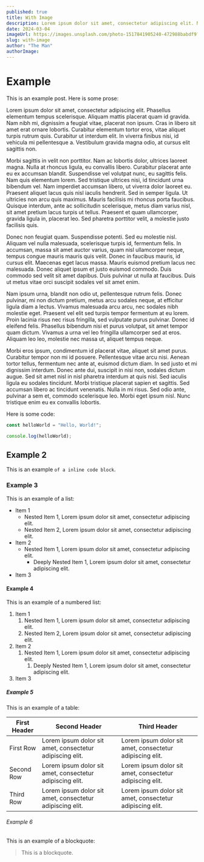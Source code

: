 ```yaml
---
published: true
title: With Image
description: Lorem ipsum dolor sit amet, consectetur adipiscing elit. Nulla blandit aliquam finibus. Sed venenatis placerat eros, eget pulvinar lacus elementum ut. In hac habitasse platea dictumst. Etiam sed erat quis odio vehicula consequat. Phasellus magna magna, dignissim at felis eu, pulvinar venenatis turpis. Sed molestie consectetur magna, eget aliquam erat fermentum at. Nam bibendum enim in quam consequat, ut ultricies orci pellentesque. Curabitur viverra, est efficitur cursus cursus, ante magna eleifend sapien, eget pellentesque eros erat sit amet ante. Integer volutpat hendrerit imperdiet. Nulla facilisi. Quisque laoreet sem dolor, sed porttitor turpis pulvinar quis.
date: 2024-03-04
imageUrl: https://images.unsplash.com/photo-1517841905240-472988babdf9?ixlib=rb-1.2.1&ixid=eyJhcHBfaWQiOjEyMDd9&auto=format&fit=facearea&facepad=2&w=256&h=256&q=80
slug: with-image
author: "The Man"
authorImage:
---
```


# Example

This is an example post.
Here is some prose:

Lorem ipsum dolor sit amet, consectetur adipiscing elit. Phasellus elementum tempus scelerisque. Aliquam mattis placerat quam id gravida. Nam nibh mi, dignissim a feugiat vitae, placerat non ipsum. Cras in libero sit amet erat ornare lobortis. Curabitur elementum tortor eros, vitae aliquet turpis rutrum quis. Curabitur ut interdum elit. In viverra finibus nisi, id vehicula mi pellentesque a. Vestibulum gravida magna odio, at cursus elit sagittis non.

Morbi sagittis in velit non porttitor. Nam ac lobortis dolor, ultrices laoreet magna. Nulla at rhoncus ligula, eu convallis libero. Curabitur placerat ante eu ex accumsan blandit. Suspendisse vel volutpat nunc, eu sagittis felis. Nam quis elementum lorem. Sed tristique ultrices nisi, id tincidunt urna bibendum vel. Nam imperdiet accumsan libero, ut viverra dolor laoreet eu. Praesent aliquet lacus quis nisl iaculis hendrerit. Sed in semper ligula. Ut ultricies non arcu quis maximus. Mauris facilisis mi rhoncus porta faucibus. Quisque interdum, ante ac sollicitudin scelerisque, metus diam varius nisl, sit amet pretium lacus turpis ut tellus. Praesent et quam ullamcorper, gravida ligula in, placerat leo. Sed pharetra porttitor velit, a molestie justo facilisis quis.

Donec non feugiat quam. Suspendisse potenti. Sed eu molestie nisl. Aliquam vel nulla malesuada, scelerisque turpis id, fermentum felis. In accumsan, massa sit amet auctor varius, quam nisl ullamcorper neque, tempus congue mauris mauris quis velit. Donec in faucibus mauris, id cursus elit. Maecenas eget lacus massa. Mauris euismod pretium lacus nec malesuada. Donec aliquet ipsum et justo euismod commodo. Duis commodo sed velit sit amet dapibus. Duis pulvinar ut nulla at faucibus. Duis ut metus vitae orci suscipit sodales vel sit amet enim.

Nam ipsum urna, blandit non odio ut, pellentesque rutrum felis. Donec pulvinar, mi non dictum pretium, metus arcu sodales neque, at efficitur ligula diam a lectus. Vivamus malesuada arcu arcu, nec sodales nibh molestie eget. Praesent vel elit sed turpis tempor fermentum at eu lorem. Proin lacinia risus nec risus fringilla, sed vulputate purus pulvinar. Donec id eleifend felis. Phasellus bibendum nisi et purus volutpat, sit amet tempor quam dictum. Vivamus a urna vel leo fringilla ullamcorper sed at eros. Aliquam leo leo, molestie nec massa ut, aliquet tempus neque.

Morbi eros ipsum, condimentum id placerat vitae, aliquet sit amet purus. Curabitur tempor non mi id posuere. Pellentesque vitae arcu nisi. Aenean tortor tellus, fermentum nec ante at, euismod dictum diam. In sed justo et mi dignissim interdum. Donec ante dui, suscipit in nisi non, sodales dictum augue. Sed sit amet nisl in nisl pharetra interdum at quis nisl. Sed iaculis ligula eu sodales tincidunt. Morbi tristique placerat sapien et sagittis. Sed accumsan libero ac tincidunt venenatis. Nulla in mi risus. Sed odio ante, pulvinar a sem et, commodo scelerisque leo. Morbi eget ipsum nisl. Nunc tristique enim eu ex convallis lobortis.

Here is some code:

```js
const helloWorld = "Hello, World!";

console.log(helloWorld);
```

## Example 2

This is an example `of a inline code block`.

### Example 3

This is an example of a list:

- Item 1
  - Nested Item 1, Lorem ipsum dolor sit amet, consectetur adipiscing elit.
  - Nested Item 2, Lorem ipsum dolor sit amet, consectetur adipiscing elit.
- Item 2
  - Nested Item 1, Lorem ipsum dolor sit amet, consectetur adipiscing elit.
    - Deeply Nested Item 1, Lorem ipsum dolor sit amet, consectetur adipiscing elit.
- Item 3

#### Example 4

This is an example of a numbered list:

1. Item 1
   1. Nested Item 1, Lorem ipsum dolor sit amet, consectetur adipiscing elit.
   2. Nested Item 2, Lorem ipsum dolor sit amet, consectetur adipiscing elit.
2. Item 2
   1. Nested Item 1, Lorem ipsum dolor sit amet, consectetur adipiscing elit.
      1. Deeply Nested Item 1, Lorem ipsum dolor sit amet, consectetur adipiscing elit.
3. Item 3

##### Example 5

This is an example of a table:

| First Header | Second Header                                            | Third Header                                             |
| ------------ | -------------------------------------------------------- | -------------------------------------------------------- |
| First Row    | Lorem ipsum dolor sit amet, consectetur adipiscing elit. | Lorem ipsum dolor sit amet, consectetur adipiscing elit. |
| Second Row   | Lorem ipsum dolor sit amet, consectetur adipiscing elit. | Lorem ipsum dolor sit amet, consectetur adipiscing elit. |
| Third Row    | Lorem ipsum dolor sit amet, consectetur adipiscing elit. | Lorem ipsum dolor sit amet, consectetur adipiscing elit. |

###### Example 6

This is an example of a blockquote:

> This is a blockquote.
